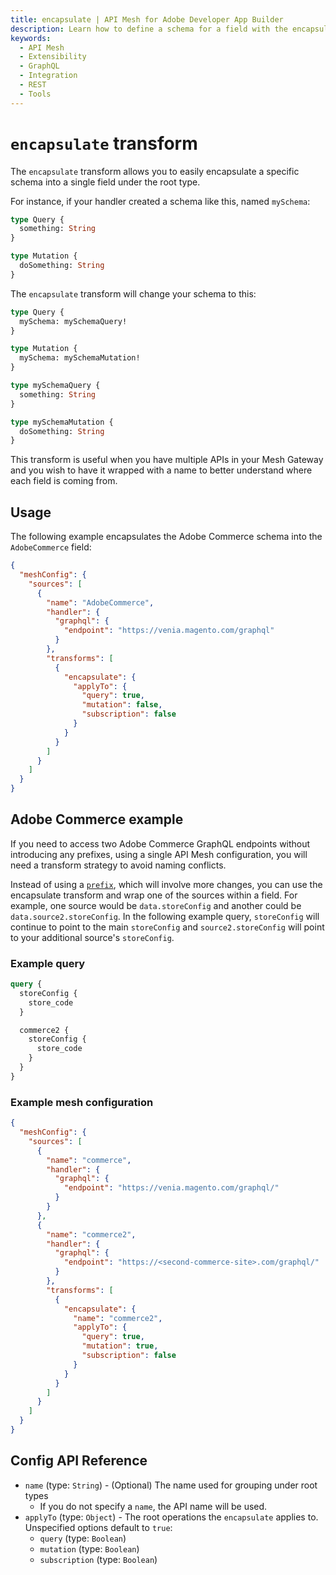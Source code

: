 ```yaml
---
title: encapsulate | API Mesh for Adobe Developer App Builder
description: Learn how to define a schema for a field with the encapsulate transform.
keywords:
  - API Mesh
  - Extensibility
  - GraphQL
  - Integration
  - REST
  - Tools
---
```


# `encapsulate` transform

The `encapsulate` transform allows you to easily encapsulate a specific schema into a single field under the root type.

For instance, if your handler created a schema like this, named `mySchema`:

```graphql
type Query {
  something: String
}

type Mutation {
  doSomething: String
}
```

The `encapsulate` transform will change your schema to this:

```graphql
type Query {
  mySchema: mySchemaQuery!
}

type Mutation {
  mySchema: mySchemaMutation!
}

type mySchemaQuery {
  something: String
}

type mySchemaMutation {
  doSomething: String
}
```

This transform is useful when you have multiple APIs in your Mesh Gateway and you wish to have it wrapped with a name to better understand where each field is coming from.

## Usage

The following example encapsulates the Adobe Commerce schema into the `AdobeCommerce` field:

```json
{
  "meshConfig": {
    "sources": [
      {
        "name": "AdobeCommerce",
        "handler": {
          "graphql": {
            "endpoint": "https://venia.magento.com/graphql"
          }
        },
        "transforms": [
          {
            "encapsulate": {
              "applyTo": {
                "query": true,
                "mutation": false,
                "subscription": false
              }
            }
          }
        ]
      }
    ]
  }
}
```

## Adobe Commerce example

If you need to access two Adobe Commerce GraphQL endpoints without introducing any prefixes, using a single API Mesh configuration, you will need a transform strategy to avoid naming conflicts. 

Instead of using a [`prefix`](./prefix.md), which will involve more changes, you can use the encapsulate transform and wrap one of the sources within a field. For example, one source would be `data.storeConfig` and another could be `data.source2.storeConfig`. In the following example query, `storeConfig` will continue to point to the main `storeConfig` and `source2.storeConfig` will point to your additional source's `storeConfig`.

### Example query

```graphql
query {
  storeConfig {
    store_code
  }

  commerce2 {
    storeConfig {
      store_code
    }    
  }
}
```

### Example mesh configuration

```json
{
  "meshConfig": {
    "sources": [
      {
        "name": "commerce",
        "handler": {
          "graphql": {
            "endpoint": "https://venia.magento.com/graphql/"
          }
        }
      },
      {
        "name": "commerce2",
        "handler": {
          "graphql": {
            "endpoint": "https://<second-commerce-site>.com/graphql/"
          }
        },
        "transforms": [
          {
            "encapsulate": {
              "name": "commerce2",
              "applyTo": {
                "query": true,
                "mutation": true,
                "subscription": false
              }
            }
          }
        ]
      }
    ]
  }
}
```

## Config API Reference

-  `name` (type: `String`) - (Optional) The name used for grouping under root types
   -  If you do not specify a `name`, the API name will be used.
-  `applyTo` (type: `Object`) - The root operations the `encapsulate` applies to. Unspecified options default to `true`:
   -  `query` (type: `Boolean`)
   -  `mutation` (type: `Boolean`)
   -  `subscription` (type: `Boolean`)
